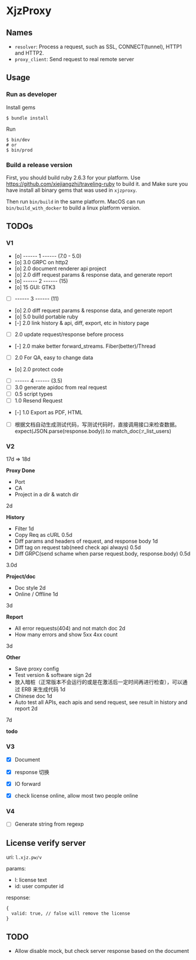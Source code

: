 XjzProxy
=========

## Names

* `resolver`: Process a request, such as SSL, CONNECT(tunnel), HTTP1 and HTTP2.
* `proxy_client`: Send request to real remote server


## Usage

### Run as developer

Install gems

```
$ bundle install
```

Run

```
$ bin/dev
# or 
$ bin/prod
```

### Build a release version

First, you should build ruby 2.6.3 for your platform. Use https://github.com/xiejiangzhi/traveling-ruby to build it. and Make sure you have install all binary gems that was used in `xjzproxy`.

Then run `bin/build` in the same platform. MacOS can run `bin/build_with_docker` to build a linux platform version.


## TODOs

### V1 

- [o] ------ 1 ------ (7.0 - 5.0)
- [o] 3.0 GRPC on http2
- [o] 2.0 document renderer api project
- [o] 2.0 diff request params & response data, and generate report
- [o] ------ 2 ------ (15)
- [o] 15  GUI: GTK3 
- [ ] ------ 3 ------ (11)
- [o] 2.0 diff request params & response data, and generate report
- [o] 5.0 build portable ruby
- [-] 2.0 link history & api, diff, export, etc in history page
- [ ] 2.0 update request/response before process
- [-] 2.0 make better forward_streams. Fiber(better)/Thread 
- [ ] 2.0 For QA, easy to change data
- [o] 2.0 protect code
- [ ] ------ 4 ------ (3.5)
- [ ] 3.0 generate apidoc from real request
- [ ] 0.5 script types
- [ ] 1.0 Resend Request
- [-] 1.0 Export as PDF, HTML
- [ ] 根据文档自动生成测试代码，写测试代码时，直接调用接口来检查数据。expect(JSON.parse(response.body)).to match_doc(:r_list_users)

### V2

17d => 18d

**Proxy Done**


- Port
- CA
- Project in a dir & watch dir

2d

**History**

- Filter 1d
- Copy Req as cURL 0.5d
- Diff params and headers of request, and response body 1d
- Diff tag on request tab(need check api always) 0.5d
- Diff GRPC(send schame when parse request.body, response.body) 0.5d

3.0d


**Project/doc**

- Doc style 2d
- Online / Offline 1d

3d

**Report**

- All error requests(404) and not match doc 2d
- How many errors and show 5xx 4xx count

3d


**Other**

- Save proxy config
- Test version & software sign 2d
- 放入暗桩（正常版本不会运行的或是在激活后一定时间再进行检查），可以通过 ERB 来生成代码 1d
- Chinese doc 1d
- Auto test all APIs, each apis and send request, see result in history and report 2d

7d


**todo**




### V3

- [x] Document
- [x] response 切换 
- [x] IO forward
- [x] check license online, allow most two people online


### V4

- [ ] Generate string from regexp


## License verify server

uri: `l.xjz.pw/v`

params:

* l: license text
* id: user computer id

response:

```
{
  valid: true, // false will remove the license
}
```



## TODO

- Allow disable mock, but check server response based on the document

